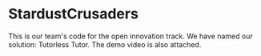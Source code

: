 # StardustCrusaders
This is our team's code for the open innovation track.
We have named our solution: Tutorless Tutor.
The demo video is also attached.
